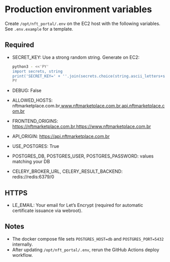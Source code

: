 # Production environment variables

Create `/opt/nft_portal/.env` on the EC2 host with the following variables. See `.env.example` for a template.

## Required

- SECRET_KEY: Use a strong random string. Generate on EC2:

  ```bash
  python3 - <<'PY'
  import secrets, string
  print('SECRET_KEY=' + ''.join(secrets.choice(string.ascii_letters+string.digits+string.punctuation) for _ in range(64)))
  PY
  ```

- DEBUG: False
- ALLOWED_HOSTS: nftmarketplace.com.br,www.nftmarketplace.com.br,api.nftmarketplace.com.br
- FRONTEND_ORIGINS: https://nftmarketplace.com.br,https://www.nftmarketplace.com.br
- API_ORIGIN: https://api.nftmarketplace.com.br
- USE_POSTGRES: True
- POSTGRES_DB, POSTGRES_USER, POSTGRES_PASSWORD: values matching your DB
- CELERY_BROKER_URL, CELERY_RESULT_BACKEND: redis://redis:6379/0

## HTTPS

- LE_EMAIL: Your email for Let’s Encrypt (required for automatic certificate issuance via webroot).

## Notes

- The docker compose file sets `POSTGRES_HOST=db` and `POSTGRES_PORT=5432` internally.
- After updating `/opt/nft_portal/.env`, rerun the GitHub Actions deploy workflow.
